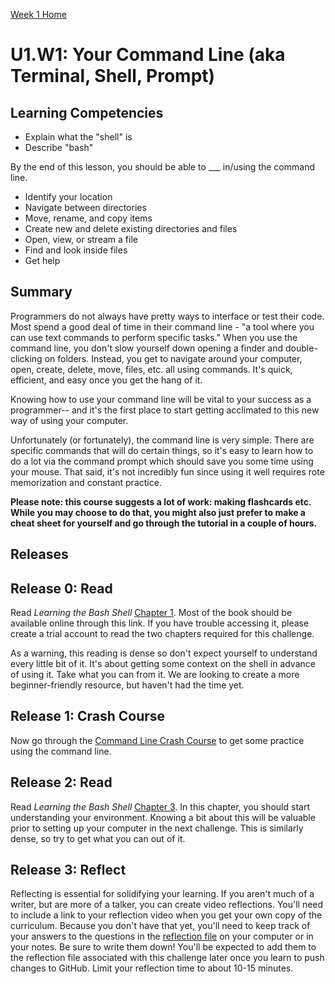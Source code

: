 [Week 1 Home](../)

# U1.W1: Your Command Line (aka Terminal, Shell, Prompt)

## Learning Competencies
- Explain what the "shell" is
- Describe "bash"

By the end of this lesson, you should be able to ___ in/using the command line.
- Identify your location
- Navigate between directories
- Move, rename, and copy items
- Create new and delete existing directories and files
- Open, view, or stream a file
- Find and look inside files
- Get help

## Summary
Programmers do not always have pretty ways to interface or test their code. Most spend a good deal of time in their command line - "a tool where you can use text commands to perform specific tasks." When you use the command line, you don't slow yourself down opening a finder and double-clicking on folders. Instead, you get to navigate around your computer, open, create, delete, move, files, etc. all using commands. It's quick, efficient, and easy once you get the hang of it.

Knowing how to use your command line will be vital to your success as a programmer-- and it's the first place to start getting acclimated to this new way of using your computer.

Unfortunately (or fortunately), the command line is very simple. There are specific commands that will do certain things, so it's easy to learn how to do a lot via the command prompt which should save you some time using your mouse. That said, it's not incredibly fun since using it well requires rote memorization and constant practice.

**Please note: this course suggests a lot of work: making flashcards etc. While you may choose to do that, you might also just prefer to make a cheat sheet for yourself and go through the tutorial in a couple of hours.**

## Releases

## Release 0: Read
Read *Learning the Bash Shell* [Chapter 1](https://www.safaribooksonline.com/library/view/learning-the-bash/0596009658/ch01.html). Most of the book should be available online through this link. If you have trouble accessing it, please create a trial account to read the two chapters required for this challenge. 

As a warning, this reading is dense so don't expect yourself to understand every little bit of it. It's about getting some context on the shell in advance of using it. Take what you can from it. We are looking to create a more beginner-friendly resource, but haven't had the time yet. 

## Release 1: Crash Course
Now go through the [Command Line Crash Course](http://cli.learncodethehardway.org/book/) to get some practice using the command line.

## Release 2: Read
Read *Learning the Bash Shell* [Chapter 3](https://www.safaribooksonline.com/library/view/learning-the-bash/0596009658/ch03.html). In this chapter, you should start understanding your environment. Knowing a bit about this will be valuable prior to setting up your computer in the next challenge. This is similarly dense, so try to get what you can out of it. 

## Release 3: Reflect
Reflecting is essential for solidifying your learning. If you aren't much of a writer, but are more of a talker, you can create video reflections. You'll need to include a link to your reflection video when you get your own copy of the curriculum. Because you don't have that yet, you'll need to keep track of your answers to the questions in the [reflection file](my_reflection.md) on your computer or in your notes. Be sure to write them down! You'll be expected to add them to the reflection file associated with this challenge later once you learn to push changes to GitHub. Limit your reflection time to about 10-15 minutes.

